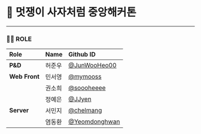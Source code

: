 # 🦁 멋쟁이 사자처럼 중앙해커톤
---
### 💁‍♀️ ROLE

| Role         | Name       | Github ID                               |
| :----------- | :--------- | :-------------------------------------- |
| **P&D**      | 허준우     | [@JunWooHeo00](https://github.com/JunWooHeo00)|
| **Web Front**| 민서영     | [@mymooss](https://github.com/mymooss)  |
|              | 권소희     | [@soooheeee](https://github.com/soooheeee) |
|              | 정예은     | [@JJyen](https://github.com/JJyen)       |
| **Server**   | 서민지     | [@chelmang](https://github.com/chelmang) |
|              | 염동환     | [@Yeomdonghwan](https://github.com/Yeomdonghwan) |
